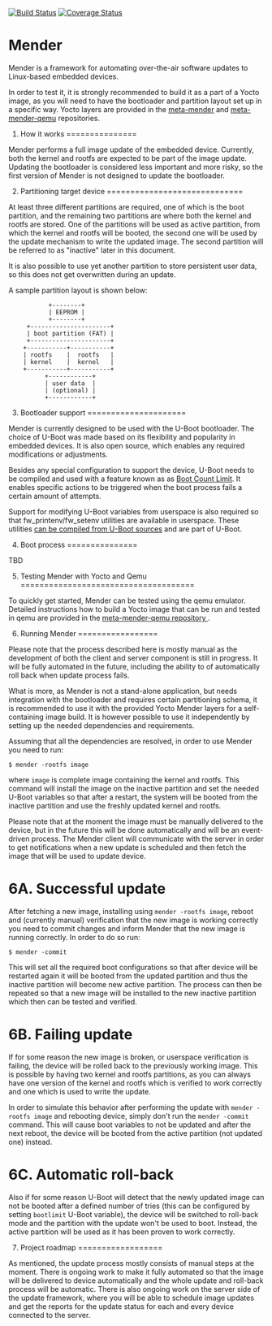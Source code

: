 [![Build Status](https://travis-ci.org/mendersoftware/mender.svg?branch=master)](https://travis-ci.org/mendersoftware/mender)
[![Coverage Status](https://coveralls.io/repos/github/mendersoftware/mender/badge.svg?branch=master)](https://coveralls.io/github/mendersoftware/mender?branch=master)

# Mender 

Mender is a framework for automating over-the-air software updates to Linux-based embedded devices.

In order to test it, it is strongly recommended to build it as a part of a Yocto image,
as you will need to have the bootloader and partition layout set up in a specific way.
Yocto layers are provided in the [meta-mender](https://www.github.com/mendersoftware/meta-mender) and 
[meta-mender-qemu](https://www.github.com/mendersoftware/meta-mender-qemu) repositories.


1. How it works
===============

Mender performs a full image update of the embedded device. Currently, both the kernel and rootfs
are expected to be part of the image update. Updating the bootloader is considered less important and more
risky, so the first version of Mender is not designed to update the bootloader.


2. Partitioning target device
=============================

At least three different partitions are required, one of which is the boot partition, and the
remaining two partitions are where both the kernel and rootfs are stored. One of the partitions will be used
as active partition, from which the kernel and rootfs will be booted, the second one will be used by the update mechanism to write the updated image. The second partition will be referred to as "inactive" later in this document.

It is also possible to use yet another partition to store persistent user data, so this does not
get overwritten during an update.

A sample partition layout is shown below:

```
           +--------+
           | EEPROM |
           +--------+
     +----------------------+
     | boot partition (FAT) |
     +----------------------+
    +-----------+-----------+
    | rootfs    |  rootfs   |
    | kernel    |  kernel   |
    +-----------+-----------+
          +------------+
          | user data  |
          | (optional) |
          +------------+
```

3. Bootloader support
=====================

Mender is currently designed to be used with the U-Boot bootloader. The choice of U-Boot was made based on
its flexibility and popularity in embedded devices. It is also open source, which enables any required
modifications or adjustments.

Besides any special configuration to support the device, U-Boot needs to be compiled and used with a feature known as
as [Boot Count Limit](http://www.denx.de/wiki/view/DULG/UBootBootCountLimit). It enables specific actions to be triggered
when the boot process fails a certain amount of attempts.

Support for modifying U-Boot variables from userspace is also required so that fw_printenv/fw_setenv utilities
are available in userspace. These utilities [can be compiled from U-Boot sources](http://www.denx.de/wiki/view/DULG/HowCanIAccessUBootEnvironmentVariablesInLinux) and are part of U-Boot.



4. Boot process
===============

TBD



5. Testing Mender with Yocto and Qemu
=====================================

To quickly get started, Mender can be tested using the qemu emulator.
Detailed instructions how to build a Yocto image that can be run and tested in qemu are provided in the
[meta-mender-qemu repository ](https://www.github.com/mendersoftware/meta-mender-qemu).


6. Running Mender
=================

Please note that the process described here is mostly manual as the development of both the client and
server component is still in progress.
It will be fully automated in the future, including the ability to of automatically roll back when update process fails.

What is more, as Mender is not a stand-alone application, but needs integration with the
bootloader and requires certain partitioning schema, it is recommended to use it with
the provided Yocto Mender layers for a self-containing image build. It is however possible
to use it independently by setting up the needed dependencies and requirements.

Assuming that all the dependencies are resolved, in order to use Mender you need to run:

    $ mender -rootfs image

where `image` is complete image containing the kernel and rootfs. This command will install the image on the inactive
partition and set the needed U-Boot variables so that after a restart, the system will be booted from the inactive partition
and use the freshly updated kernel and rootfs.

Please note that at the moment the image must be manually delivered to the device, but in the future this will be
done automatically and will be an event-driven process. The Mender client will communicate with the server in 
order to get notifications when a new update is scheduled and then fetch the image that will be used to update
device.


6A. Successful update
=====================

After fetching a new image, installing using `mender -rootfs image`, reboot and (currently manual) verification that the new image is working correctly you need to commit
changes and inform Mender that the new image is running correctly. In order to do so run:

    $ mender -commit

This will set all the required boot configurations so that after device will be restarted again it will be booted from
the updated partition and thus the inactive partition will become new active partition.
The process can then be repeated so that a new image will be installed to the new inactive partition
which then can be tested and verified.

6B. Failing update
==================

If for some reason the new image is broken, or userspace verification is failing, the device will be rolled back
to the previously working image. This is possible by having two kernel and rootfs partitions, as you can always have
one version of the kernel and rootfs which is verified to work correctly and one which is used to write the update.

In order to simulate this behavior after performing the update with `mender -rootfs image` and rebooting device, simply
don't run the `mender -commit` command. This will cause boot variables to not be updated and after the next reboot, the
device will be booted from the active partition (not updated one) instead.

6C. Automatic roll-back
=======================

Also if for some reason U-Boot will detect that the newly updated image can not be booted after a defined number of tries
(this can be configured by setting `bootlimit` U-Boot variable), the device will be switched to roll-back mode
and the partition with the update won't be used to boot. Instead, the active partition will be used as it has been proven
to work correctly.


7. Project roadmap
==================

As mentioned, the update process mostly consists of manual steps at the moment. There is ongoing work to make it
fully automated so that the image will be delivered to device automatically and the whole update and roll-back process
will be automatic.
There is also ongoing work on the server side of the update framework, where you will be able to schedule image
updates and get the reports for the update status for each and every device connected to the server.

